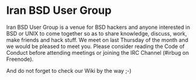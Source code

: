 # Iran BSD User Group

Iran BSD User Group is a venue for BSD hackers and anyone interested in BSD or UNIX to come together so as to share knowledge, discuss, work, make friends and hack stuff.
We meet on last Thursday of the month and we would be pleased to meet you.
Please consider reading the Code of Conduct before attending meetings or joining the IRC Channel (#irbug on Freenode).

And do not forget to check our Wiki by the way ;-) 
